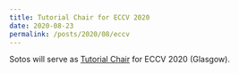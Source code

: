 ```yaml
---
title: Tutorial Chair for ECCV 2020
date: 2020-08-23
permalink: /posts/2020/08/eccv
---
```

Sotos will serve as [Tutorial Chair](https://eccv2020.eu/chairs/) for ECCV 2020
(Glasgow).
